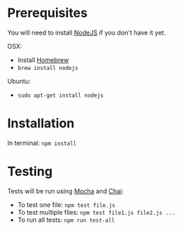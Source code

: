 Prerequisites
=======================

You will need to install [NodeJS](https://nodejs.org) if you don't have it yet.

OSX:
 - Install [Homebrew](https://brew.sh)
 - `brew install nodejs`

Ubuntu:
 - `sudo apt-get install nodejs`

Installation
========================

In terminal: `npm install`

Testing
======================

Tests will be run using [Mocha](https://mochajs.org/) and [Chai](http://chaijs.com/):
 - To test one file: `npm test file.js`
 - To test multiple files: `npm test file1.js file2.js ...`
 - To run all tests: `npm run test-all`
